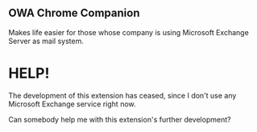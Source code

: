 OWA Chrome Companion
--------------------

Makes life easier for those whose company is using Microsoft Exchange Server as mail system.


# HELP! #

The development of this extension has ceased, since I don't use any Microsoft Exchange service right now.

Can somebody help me with this extension's further development?